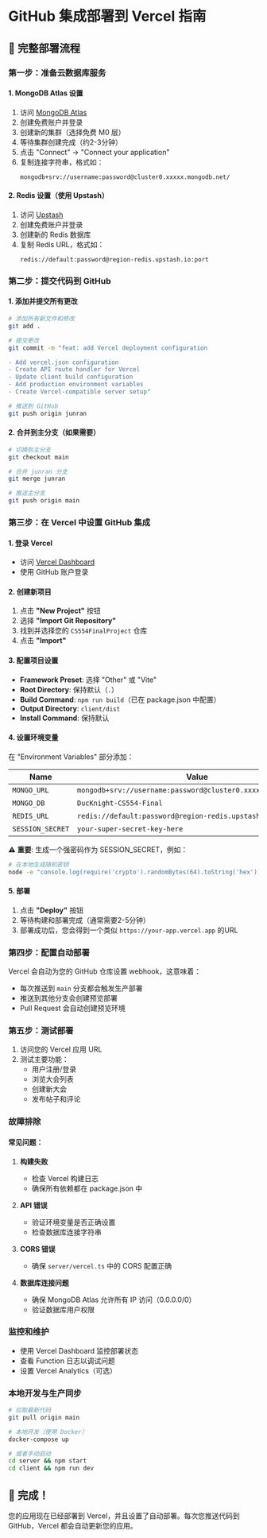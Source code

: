 # GitHub 集成部署到 Vercel 指南

## 🚀 完整部署流程

### 第一步：准备云数据库服务

#### 1. MongoDB Atlas 设置
1. 访问 [MongoDB Atlas](https://www.mongodb.com/cloud/atlas)
2. 创建免费账户并登录
3. 创建新的集群（选择免费 M0 层）
4. 等待集群创建完成（约2-3分钟）
5. 点击 "Connect" → "Connect your application"
6. 复制连接字符串，格式如：
   ```
   mongodb+srv://username:password@cluster0.xxxxx.mongodb.net/
   ```

#### 2. Redis 设置（使用 Upstash）
1. 访问 [Upstash](https://upstash.com/)
2. 创建免费账户并登录
3. 创建新的 Redis 数据库
4. 复制 Redis URL，格式如：
   ```
   redis://default:password@region-redis.upstash.io:port
   ```

### 第二步：提交代码到 GitHub

#### 1. 添加并提交所有更改
```bash
# 添加所有新文件和修改
git add .

# 提交更改
git commit -m "feat: add Vercel deployment configuration

- Add vercel.json configuration
- Create API route handler for Vercel
- Update client build configuration
- Add production environment variables
- Create Vercel-compatible server setup"

# 推送到 GitHub
git push origin junran
```

#### 2. 合并到主分支（如果需要）
```bash
# 切换到主分支
git checkout main

# 合并 junran 分支
git merge junran

# 推送主分支
git push origin main
```

### 第三步：在 Vercel 中设置 GitHub 集成

#### 1. 登录 Vercel
- 访问 [Vercel Dashboard](https://vercel.com/dashboard)
- 使用 GitHub 账户登录

#### 2. 创建新项目
1. 点击 **"New Project"** 按钮
2. 选择 **"Import Git Repository"**
3. 找到并选择您的 `CS554FinalProject` 仓库
4. 点击 **"Import"**

#### 3. 配置项目设置
- **Framework Preset**: 选择 "Other" 或 "Vite"
- **Root Directory**: 保持默认（`.`）
- **Build Command**: `npm run build`（已在 package.json 中配置）
- **Output Directory**: `client/dist`
- **Install Command**: 保持默认

#### 4. 设置环境变量
在 "Environment Variables" 部分添加：

| Name | Value | Environment |
|------|-------|-------------|
| `MONGO_URL` | `mongodb+srv://username:password@cluster0.xxxxx.mongodb.net/` | Production |
| `MONGO_DB` | `DucKnight-CS554-Final` | Production |
| `REDIS_URL` | `redis://default:password@region-redis.upstash.io:port` | Production |
| `SESSION_SECRET` | `your-super-secret-key-here` | Production |

⚠️ **重要**: 生成一个强密码作为 SESSION_SECRET，例如：
```bash
# 在本地生成随机密钥
node -e "console.log(require('crypto').randomBytes(64).toString('hex'))"
```

#### 5. 部署
1. 点击 **"Deploy"** 按钮
2. 等待构建和部署完成（通常需要2-5分钟）
3. 部署成功后，您会得到一个类似 `https://your-app.vercel.app` 的URL

### 第四步：配置自动部署

Vercel 会自动为您的 GitHub 仓库设置 webhook，这意味着：
- 每次推送到 `main` 分支都会触发生产部署
- 推送到其他分支会创建预览部署
- Pull Request 会自动创建预览环境

### 第五步：测试部署

1. 访问您的 Vercel 应用 URL
2. 测试主要功能：
   - 用户注册/登录
   - 浏览大会列表
   - 创建新大会
   - 发布帖子和评论

### 故障排除

#### 常见问题：

1. **构建失败**
   - 检查 Vercel 构建日志
   - 确保所有依赖都在 package.json 中

2. **API 错误**
   - 验证环境变量是否正确设置
   - 检查数据库连接字符串

3. **CORS 错误**
   - 确保 `server/vercel.ts` 中的 CORS 配置正确

4. **数据库连接问题**
   - 确保 MongoDB Atlas 允许所有 IP 访问（0.0.0.0/0）
   - 验证数据库用户权限

### 监控和维护

- 使用 Vercel Dashboard 监控部署状态
- 查看 Function 日志以调试问题
- 设置 Vercel Analytics（可选）

### 本地开发与生产同步

```bash
# 拉取最新代码
git pull origin main

# 本地开发（使用 Docker）
docker-compose up

# 或者手动启动
cd server && npm start
cd client && npm run dev
```

## 🎉 完成！

您的应用现在已经部署到 Vercel，并且设置了自动部署。每次您推送代码到 GitHub，Vercel 都会自动更新您的应用。